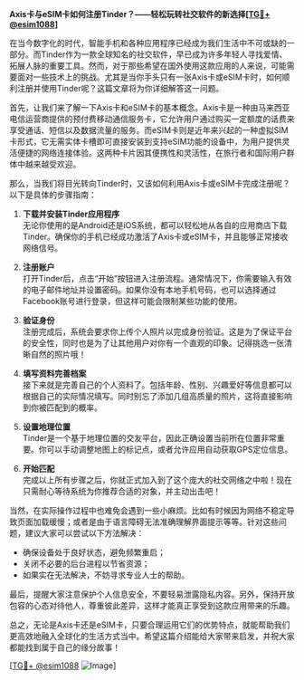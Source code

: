 **Axis卡与eSIM卡如何注册Tinder？——轻松玩转社交软件的新选择[[TG💪+ @esim1088](https://t.me/s/esim1088)]**

在当今数字化的时代，智能手机和各种应用程序已经成为我们生活中不可或缺的一部分。而Tinder作为一款全球知名的社交软件，早已成为许多年轻人寻找爱情、拓展人脉的重要工具。然而，对于那些希望在国外使用这款应用的人来说，可能需要面对一些技术上的挑战。尤其是当你手头只有一张Axis卡或eSIM卡时，如何顺利注册并使用Tinder呢？这篇文章将为你详细解答这一问题。

首先，让我们来了解一下Axis卡和eSIM卡的基本概念。Axis卡是一种由马来西亚电信运营商提供的预付费移动通信服务卡，它允许用户通过购买一定额度的话费来享受通话、短信以及数据流量的服务。而eSIM卡则是近年来兴起的一种虚拟SIM卡形式，它无需实体卡槽即可直接安装到支持eSIM功能的设备中，为用户提供灵活便捷的网络连接体验。这两种卡片因其便携性和灵活性，在旅行者和国际用户群体中越来越受欢迎。

那么，当我们将目光转向Tinder时，又该如何利用Axis卡或eSIM卡完成注册呢？以下是具体的步骤指南：

1. **下载并安装Tinder应用程序**  
   无论你使用的是Android还是iOS系统，都可以轻松地从各自的应用商店下载Tinder。确保你的手机已经成功激活了Axis卡或eSIM卡，并且能够正常接收网络信号。

2. **注册账户**  
   打开Tinder后，点击“开始”按钮进入注册流程。通常情况下，你需要输入有效的电子邮件地址并设置密码。如果你没有本地手机号码，也可以选择通过Facebook账号进行登录，但这样可能会限制某些功能的使用。

3. **验证身份**  
   注册完成后，系统会要求你上传个人照片以完成身份验证。这是为了保证平台的安全性，同时也是为了让其他用户对你有一个直观的印象。记得挑选一张清晰自然的照片哦！

4. **填写资料完善档案**  
   接下来就是完善自己的个人资料了。包括年龄、性别、兴趣爱好等信息都可以根据自己的实际情况填写。同时别忘了添加几组高质量的照片，这将直接影响到你被匹配到的概率。

5. **设置地理位置**  
   Tinder是一个基于地理位置的交友平台，因此正确设置当前所在位置非常重要。你可以手动调整地图上的标记点，或者允许应用自动获取GPS定位信息。

6. **开始匹配**  
   完成以上所有步骤之后，你就正式加入到了这个庞大的社交网络之中啦！现在只需耐心等待系统为你推荐合适的对象，并主动出击吧！

当然，在实际操作过程中也难免会遇到一些小麻烦。比如有时候因为网络不稳定导致页面加载缓慢；或者是由于语言障碍无法准确理解界面提示等等。针对这些问题，建议大家可以尝试以下方法解决：

- 确保设备处于良好状态，避免频繁重启；
- 关闭不必要的后台进程以节省资源；
- 如果实在无法解决，不妨寻求专业人士的帮助。

最后，提醒大家注意保护个人信息安全，不要轻易泄露隐私内容。另外，保持开放包容的心态对待他人，尊重彼此差异，这样才能真正享受到这款应用带来的乐趣。

总之，无论是Axis卡还是eSIM卡，只要合理运用它们的优势特点，就能帮助我们更高效地融入全球化的生活方式当中。希望这篇介绍能给大家带来启发，并祝大家都能找到属于自己的缘分故事！

[[TG💪+ @esim1088](https://t.me/s/esim1088) ![Image](https://i.postimg.cc/4NQfJmqS/Snipaste-2025-05-13-00-14-12.png)]